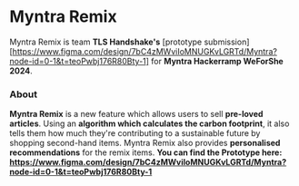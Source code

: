 # Myntra Remix
Myntra Remix is team **TLS Handshake's** [prototype submission][https://www.figma.com/design/7bC4zMWviIoMNUGKvLGRTd/Myntra?node-id=0-1&t=teoPwbj176R80Bty-1] for **Myntra Hackerramp WeForShe 2024**.
### About
**Myntra Remix** is a new feature which allows users to sell **pre-loved articles**. Using an **algorithm which calculates the carbon footprint**, it also tells them how much they're contributing to a sustainable future by shopping second-hand items. Myntra Remix also provides **personalised recommendations** for the remix items.
<b> You can find the Prototype here: <https://www.figma.com/design/7bC4zMWviIoMNUGKvLGRTd/Myntra?node-id=0-1&t=teoPwbj176R80Bty-1> </b>
